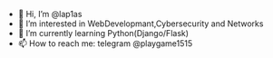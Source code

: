 - 👋 Hi, I’m @lap1as
- 👀 I’m interested in WebDevelopmant,Cybersecurity and Networks
- 🌱 I’m currently learning Python(Django/Flask)
- 📫 How to reach me: telegram @playgame1515

<!---
lap1as/lap1as is a ✨ special ✨ repository because its `README.md` (this file) appears on your GitHub profile.
You can click the Preview link to take a look at your changes.
--->
